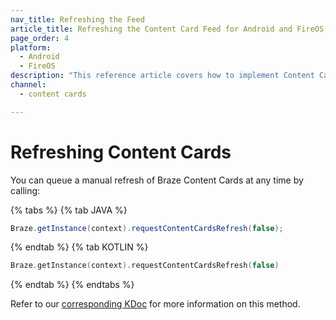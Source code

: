 ```yaml
---
nav_title: Refreshing the Feed
article_title: Refreshing the Content Card Feed for Android and FireOS
page_order: 4
platform: 
  - Android
  - FireOS
description: "This reference article covers how to implement Content Card refreshing in your Android or FireOS application."
channel:
  - content cards

---
```


# Refreshing Content Cards

You can queue a manual refresh of Braze Content Cards at any time by calling:

{% tabs %}
{% tab JAVA %}

```java
Braze.getInstance(context).requestContentCardsRefresh(false);
```

{% endtab %}
{% tab KOTLIN %}

```kotlin
Braze.getInstance(context).requestContentCardsRefresh(false)
```

{% endtab %}
{% endtabs %}

Refer to our [corresponding KDoc][1] for more information on this method.

[1]: https://appboy.github.io/appboy-android-sdk/kdoc/braze-android-sdk/com.braze/-i-braze/request-content-cards-refresh.html
